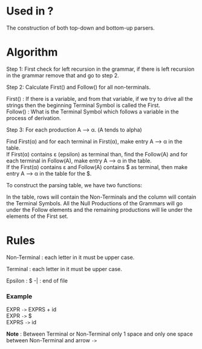 # Used in ?

The construction of both top-down and bottom-up parsers.   

# Algorithm

Step 1:  First check for left recursion in the grammar, if there is left recursion in the grammar remove that and go to step 2.   

Step 2: Calculate First() and Follow() for all non-terminals.    

First() : If there is a variable, and from that variable, if we try to drive all the strings then the beginning Terminal Symbol is called the First.    
Follow() : What is the Terminal Symbol which follows a variable in the process of derivation.    

Step 3: For each production A –> α. (A tends to alpha)

Find First(α) and for each terminal in First(α), make entry A –> α in the table.    
If First(α) contains ε (epsilon) as terminal than, find the Follow(A) and for each terminal in Follow(A), make entry A –> α in the table.    
If the First(α) contains ε and Follow(A) contains $ as terminal, then make entry A –> α in the table for the $.    

To construct the parsing table, we have two functions:     
 
In the table, rows will contain the Non-Terminals and the column will contain the Terminal Symbols. All the Null Productions of the Grammars will go under the Follow elements and the remaining productions will lie under the elements of the First set.     

# Rules

Non-Terminal : each letter in it must be upper case.

Terminal : each letter in it must be upper case.

Epsilon : $
-| : end of file 

### Example

EXPR `->` EXPRS + id  
EXPR `->` $  
EXPRS `->` id

**Note** : Between Terminal or Non-Terminal only 1 space and only one space between Non-Terminal and arrow `->`
